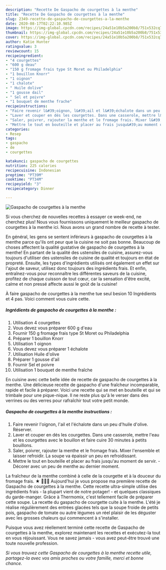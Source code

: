 ```yaml
---
description: "Recette De Gaspacho de courgettes à la menthe"
title: "Recette De Gaspacho de courgettes à la menthe"
slug: 2349-recette-de-gaspacho-de-courgettes-a-la-menthe
date: 2020-08-17T02:22:10.985Z
image: https://img-global.cpcdn.com/recipes/24a51e10b5a200b8/751x532cq70/gaspacho-de-courgettes-a-la-menthe-photo-principale-de-la-recette.jpg
thumbnail: https://img-global.cpcdn.com/recipes/24a51e10b5a200b8/751x532cq70/gaspacho-de-courgettes-a-la-menthe-photo-principale-de-la-recette.jpg
cover: https://img-global.cpcdn.com/recipes/24a51e10b5a200b8/751x532cq70/gaspacho-de-courgettes-a-la-menthe-photo-principale-de-la-recette.jpg
author: Katie Hunter
ratingvalue: 3
reviewcount: 15
recipeingredient:
- "4 courgettes"
- "600 g deau"
- "150 g fromage frais type St Moret ou Philadelphia"
- "1 bouillon Knorr"
- "1 oignon"
- "1 chalote"
- " Huile dolive"
- "1 gousse dail"
- " Sel et poivre"
- "1 bouquet de menthe frache"
recipeinstructions:
- "Faire revenir l&#39;oignon, l&#39;ail et l&#39;échalote dans un peu d&#39;huile d&#39;olive. Réserver."
- "Laver et couper en dés les courgettes. Dans une casserole, mettre l&#39;eau et les courgettes avec le bouillon et faire cuire 30 minutes à petits bouillons."
- "Saler, poivrer, rajouter la menthe et le fromage frais. Mixer l&#39;ensemble et laisser refroidir. La soupe va épaissir un peu en refroidissant."
- "Mettre le tout en bouteille et placer au frais jusqu&#39;au moment de servir. Décorer avec un peu de menthe au dernier moment."
categories:
- Resep
tags:
- gaspacho
- de
- courgettes

katakunci: gaspacho de courgettes 
nutrition: 225 calories
recipecuisine: Indonesian
preptime: "PT39M"
cooktime: "PT34M"
recipeyield: "3"
recipecategory: Dinner

---
```



![Gaspacho de courgettes à la menthe](https://img-global.cpcdn.com/recipes/24a51e10b5a200b8/751x532cq70/gaspacho-de-courgettes-a-la-menthe-photo-principale-de-la-recette.jpg)

Si vous cherchez de nouvelles recettes à essayer ce week-end, ne cherchez plus! Nous vous fournissons uniquement le meilleur gaspacho de courgettes à la menthe ici. Nous avons un grand nombre de recette à tester.

En général, les gens se sentent inférieurs à gaspacho de courgettes à la menthe parce qu'ils ont peur que la cuisine ne soit pas bonne. Beaucoup de choses affectent la qualité gustative de gaspacho de courgettes à la menthe! En partant de la qualité des ustensiles de cuisine, assurez-vous toujours d'utiliser des ustensiles de cuisine de qualité et toujours en état de propreté. Ensuite, les types d'ingrédients utilisés ont également un effet sur l'ajout de saveur, utilisez donc toujours des ingrédients frais. Et enfin, entraînez-vous pour reconnaître les différentes saveurs de la cuisine, profitez de chaque cuisson de tout cœur, car la sensation d'être excité, calme et non pressé affecte aussi le goût de la cuisine!

<!--inarticleads1-->

À faire gaspacho de courgettes à la menthe tue seul besion 10 Ingrédients et 4 pas. Voici comment vous cuire cette.

##### Ingrédients de gaspacho de courgettes à la menthe :

1. Utilisation 4 courgettes
1. Vous devez vous préparer 600 g d&#39;eau
1. Fournir 150 g fromage frais type St Moret ou Philadelphia
1. Préparer 1 bouillon Knorr
1. Utilisation 1 oignon
1. Vous devez vous préparer 1 échalote
1. Utilisation  Huile d&#39;olive
1. Préparer 1 gousse d&#39;ail
1. Fournir  Sel et poivre
1. Utilisation 1 bouquet de menthe fraîche


En cuisine avec cette belle idée de recette de gaspacho de courgettes à la menthe. Une délicieuse recette de gaspacho d&#39;une fraîcheur incomparable, rapide et facile à préparer. Voici une recette qui se met en bouteille et qui se trimbale pour une pique-nique. Il ne reste plus qu&#39;à le verser dans des verrines ou des verres pour rafraîchir tout votre petit monde. 

<!--inarticleads2-->

##### Gaspacho de courgettes à la menthe instructions :

1. Faire revenir l&#39;oignon, l&#39;ail et l&#39;échalote dans un peu d&#39;huile d&#39;olive. Réserver.
1. Laver et couper en dés les courgettes. Dans une casserole, mettre l&#39;eau et les courgettes avec le bouillon et faire cuire 30 minutes à petits bouillons.
1. Saler, poivrer, rajouter la menthe et le fromage frais. Mixer l&#39;ensemble et laisser refroidir. La soupe va épaissir un peu en refroidissant.
1. Mettre le tout en bouteille et placer au frais jusqu&#39;au moment de servir. - Décorer avec un peu de menthe au dernier moment.


La fraîcheur de la menthe combiné à celle de la courgette et à la douceur du fromage frais. ★ 👩🏼‍🍳 Aujourd&#39;hui je vous propose ma première recette de Gaspacho de courgettes à la menthe. Cette recette ultra-simple utilise des ingrédients frais - la plupart vient de notre potager! - et quelques classiques du garde-manger. Grâce à Thermomix, c&#39;est tellement facile de préparer cette soupe. La recette du gaspacho de courgette cuite à la menthe. L&#39;été je réalise régulièrement des entrées glacées tels que la soupe froide de petits pois, gaspacho de tomate ou autre légumes un réel plaisir de les déguster avec les grosses chaleurs qui commencent à s&#39;installer. 

<!--inarticleads1-->

<p>
Puisque vous avez réellement terminé cette recette de Gaspacho de courgettes à la menthe, explorez maintenant les recettes et exécutez-la tout en vous réjouissant. Vous ne savez jamais - vous avez peut-être trouvé une toute nouvelle profession.
</p>

<p>
<i>Si vous trouvez cette Gaspacho de courgettes à la menthe recette utile, partagez-la avec vos amis proches ou votre famille, merci et bonne chance.</i>
</p>
